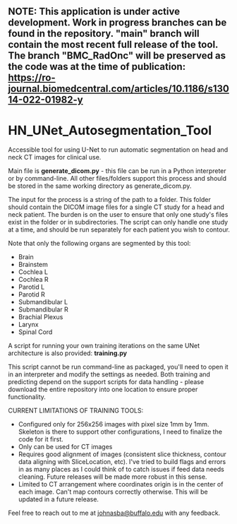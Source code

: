 ## NOTE: This application is under active development. Work in progress branches can be found in the repository. "main" branch will contain the most recent full release of the tool. The branch "BMC_RadOnc" will be preserved as the code was at the time of publication: https://ro-journal.biomedcentral.com/articles/10.1186/s13014-022-01982-y 

# HN_UNet_Autosegmentation_Tool
 Accessible tool for using U-Net to run automatic segmentation on head and neck CT images for clinical use.
 
 
Main file is **generate_dicom.py** - this file can be run in a Python interpreter or by command-line. All other files/folders support this process and should be stored in the same working directory as generate_dicom.py.

The input for the process is a string of the path to a folder. This folder should contain the DICOM image files for a single CT study for a head and neck patient. The burden is on the user to ensure that only one study's files exist in the folder or in subdirectories. The script can only handle one study at a time, and should be run separately for each patient you wish to contour.

Note that only the following organs are segmented by this tool:
- Brain
- Brainstem
- Cochlea L
- Cochlea R
- Parotid L
- Parotid R
- Submandibular L
- Submandibular R
- Brachial Plexus
- Larynx
- Spinal Cord

A script for running your own training iterations on the same UNet architecture is also provided: **training.py**

This script cannot be run command-line as packaged, you'll need to open it in an interpreter and modify the settings as needed. Both training and predicting depend on the support scripts for data handling - please download the entire repository into one location to ensure proper functionality.

CURRENT LIMITATIONS OF TRAINING TOOLS:
- Configured only for 256x256 images with pixel size 1mm by 1mm. Skeleton is there to support other configurations, I need to finalize the code for it first.
- Only can be used for CT images
- Requires good alignment of images (consistent slice thickness, contour data aligning with SliceLocation, etc). I've tried to build flags and errors in as many places as I could think of to catch issues if feed data needs cleaning. Future releases will be made more robust in this sense.
- Limited to CT arrangement where coordinates origin is in the center of each image. Can't map contours correctly otherwise. This will be updated in a future release.

Feel free to reach out to me at johnasba@buffalo.edu with any feedback.
